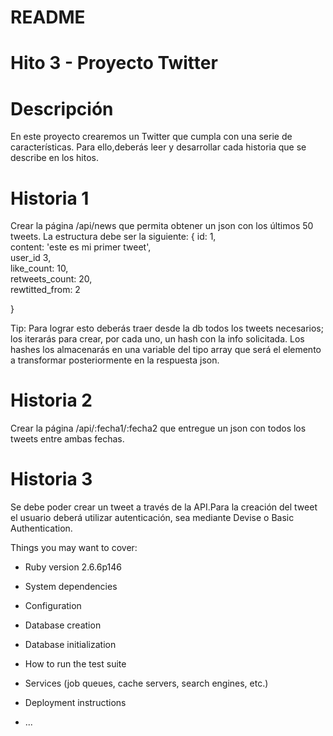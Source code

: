 # README

# Hito 3 - Proyecto Twitter

# Descripción

En este proyecto crearemos un Twitter que cumpla con una serie de características. Para ello,deberás leer y desarrollar cada historia que se describe en los hitos.

# Historia 1

Crear la página /api/news que permita obtener un json con los últimos 50 tweets. La estructura debe ser la siguiente:
{
    id: 1,    
    content: 'este es mi primer tweet',    
    user_id 3,    
    like_count: 10,    
    retweets_count: 20,    
    rewtitted_from: 2

}

Tip: Para lograr esto deberás traer desde la db todos los tweets necesarios; los iterarás para crear, por cada uno, un hash con la info solicitada. Los hashes los almacenarás en una variable del tipo array que será el elemento a transformar posteriormente en la respuesta json.

# Historia 2

Crear la página /api/:fecha1/:fecha2 que entregue un json con todos los tweets entre ambas fechas.

# Historia 3

Se debe poder crear un tweet a través de la API.Para la creación del tweet el usuario deberá utilizar autenticación, sea mediante Devise o Basic Authentication.

Things you may want to cover:

* Ruby version 2.6.6p146 

* System dependencies

* Configuration

* Database creation

* Database initialization

* How to run the test suite

* Services (job queues, cache servers, search engines, etc.)

* Deployment instructions

* ...
